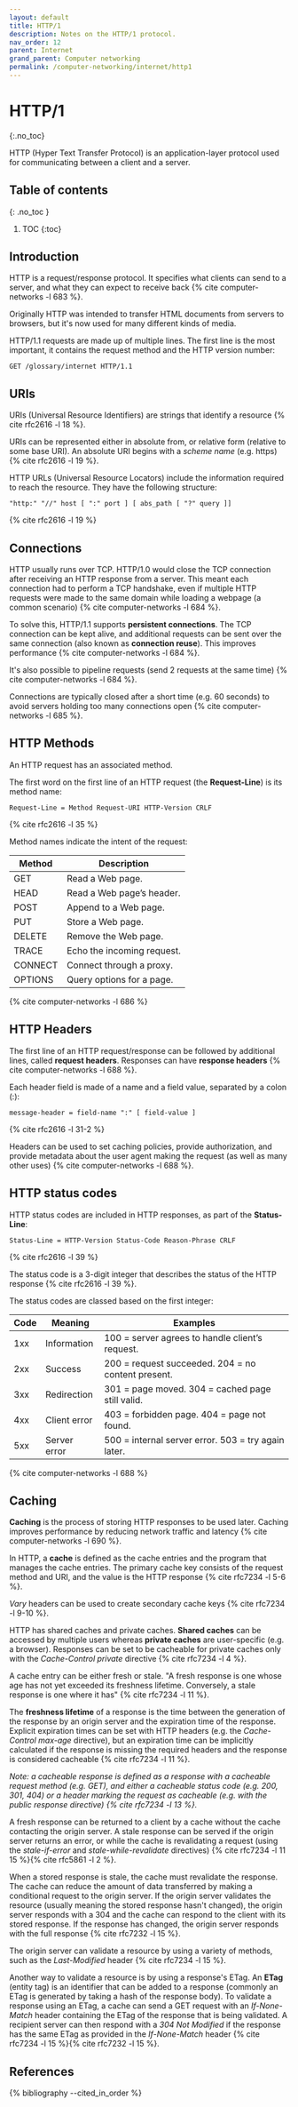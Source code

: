 ```yaml
---
layout: default
title: HTTP/1
description: Notes on the HTTP/1 protocol.
nav_order: 12
parent: Internet
grand_parent: Computer networking
permalink: /computer-networking/internet/http1
---
```


<!-- prettier-ignore-start -->

# HTTP/1
{:.no_toc}

HTTP (Hyper Text Transfer Protocol) is an application-layer protocol used for communicating between a client and a server.

## Table of contents
{: .no_toc }

1. TOC
{:toc}

<!-- prettier-ignore-end -->

## Introduction

HTTP is a request/response protocol. It specifies what clients can send to a server, and what they can expect to receive back {% cite computer-networks -l 683 %}.

Originally HTTP was intended to transfer HTML documents from servers to browsers, but it's now used for many different kinds of media.

HTTP/1.1 requests are made up of multiple lines. The first line is the most important, it contains the request method and the HTTP version number:

```
GET /glossary/internet HTTP/1.1
```

## URIs

URIs (Universal Resource Identifiers) are strings that identify a resource {% cite rfc2616 -l 18 %}.

URIs can be represented either in absolute from, or relative form (relative to some base URI). An absolute URI begins with a _scheme name_ (e.g. https) {% cite rfc2616 -l 19 %}.

HTTP URLs (Universal Resource Locators) include the information required to reach the resource. They have the following structure:

```
"http:" "//" host [ ":" port ] [ abs_path [ "?" query ]]
```

{% cite rfc2616 -l 19 %}

## Connections

HTTP usually runs over TCP. HTTP/1.0 would close the TCP connection after receiving an HTTP response from a server. This meant each connection had to perform a TCP handshake, even if multiple HTTP requests were made to the same domain while loading a webpage (a common scenario) {% cite computer-networks -l 684 %}.

To solve this, HTTP/1.1 supports **persistent connections**. The TCP connection can be kept alive, and additional requests can be sent over the same connection (also known as **connection reuse**). This improves performance {% cite computer-networks -l 684 %}.

It's also possible to pipeline requests (send 2 requests at the same time) {% cite computer-networks -l 684 %}.

Connections are typically closed after a short time (e.g. 60 seconds) to avoid servers holding too many connections open {% cite computer-networks -l 685 %}.

## HTTP Methods

An HTTP request has an associated method.

The first word on the first line of an HTTP request (the **Request-Line**) is its method name:

```
Request-Line = Method Request-URI HTTP-Version CRLF
```

{% cite rfc2616 -l 35 %}

Method names indicate the intent of the request:

| Method  | Description                |
| ------- | -------------------------- |
| GET     | Read a Web page.           |
| HEAD    | Read a Web page’s header.  |
| POST    | Append to a Web page.      |
| PUT     | Store a Web page.          |
| DELETE  | Remove the Web page.       |
| TRACE   | Echo the incoming request. |
| CONNECT | Connect through a proxy.   |
| OPTIONS | Query options for a page.  |

{% cite computer-networks -l 686 %}

## HTTP Headers

The first line of an HTTP request/response can be followed by additional lines, called **request headers**. Responses can have **response headers** {% cite computer-networks -l 688 %}.

Each header field is made of a name and a field value, separated by a colon (:):

```
message-header = field-name ":" [ field-value ]
```

{% cite rfc2616 -l 31-2 %}

Headers can be used to set caching policies, provide authorization, and provide metadata about the user agent making the request (as well as many other uses) {% cite computer-networks -l 688 %}.

## HTTP status codes

HTTP status codes are included in HTTP responses, as part of the **Status-Line**:

```
Status-Line = HTTP-Version Status-Code Reason-Phrase CRLF
```

{% cite rfc2616 -l 39 %}

The status code is a 3-digit integer that describes the status of the HTTP response {% cite rfc2616 -l 39 %}.

The status codes are classed based on the first integer:

| Code | Meaning      | Examples                                            |
| ---- | ------------ | --------------------------------------------------- |
| 1xx  | Information  | 100 = server agrees to handle client’s request.     |
| 2xx  | Success      | 200 = request succeeded. 204 = no content present.  |
| 3xx  | Redirection  | 301 = page moved. 304 = cached page still valid.    |
| 4xx  | Client error | 403 = forbidden page. 404 = page not found.         |
| 5xx  | Server error | 500 = internal server error. 503 = try again later. |

{% cite computer-networks -l 688 %}

## Caching

**Caching** is the process of storing HTTP responses to be used later. Caching improves performance by reducing network traffic and latency {% cite computer-networks -l 690 %}.

In HTTP, a **cache** is defined as the cache entries and the program that manages the cache entries. The primary cache key consists of the request method and URI, and the value is the HTTP response {% cite rfc7234 -l 5-6 %}.

_Vary_ headers can be used to create secondary cache keys {% cite rfc7234 -l 9-10 %}.

HTTP has shared caches and private caches. **Shared caches** can be accessed by multiple users whereas **private caches** are user-specific (e.g. a browser). Responses can be set to be cacheable for private caches only with the _Cache-Control_ _private_ directive {% cite rfc7234 -l 4 %}.

A cache entry can be either fresh or stale. "A fresh response is one whose age has not yet exceeded its freshness lifetime. Conversely, a stale response is one where it has" {% cite rfc7234 -l 11 %}.

The **freshness lifetime** of a response is the time between the generation of the response by an origin server and the expiration time of the response. Explicit expiration times can be set with HTTP headers (e.g. the _Cache-Control_ _max-age_ directive), but an expiration time can be implicitly calculated if the response is missing the required headers and the response is considered cacheable {% cite rfc7234 -l 11 %}.

_Note: a cacheable response is defined as a response with a cacheable request method (e.g. GET), and either a cacheable status code (e.g. 200, 301, 404) or a header marking the request as cacheable (e.g. with the public response directive) {% cite rfc7234 -l 13 %}._

A fresh response can be returned to a client by a cache without the cache contacting the origin server. A stale response can be served if the origin server returns an error, or while the cache is revalidating a request (using the _stale-if-error_ and _stale-while-revalidate_ directives) {% cite rfc7234 -l 11 15 %}{% cite rfc5861 -l 2 %}.

When a stored response is stale, the cache must revalidate the response. The cache can reduce the amount of data transferred by making a conditional request to the origin server. If the origin server validates the resource (usually meaning the stored response hasn't changed), the origin server responds with a 304 and the cache can respond to the client with its stored response. If the response has changed, the origin server responds with the full response {% cite rfc7232 -l 15 %}.

The origin server can validate a resource by using a variety of methods, such as the _Last-Modified_ header {% cite rfc7234 -l 15 %}.

Another way to validate a resource is by using a response's ETag. An **ETag** (entity tag) is an identifier that can be added to a response (commonly an ETag is generated by taking a hash of the response body). To validate a response using an ETag, a cache can send a GET request with an _If-None-Match_ header containing the ETag of the response that is being validated. A recipient server can then respond with a _304_ _Not Modified_ if the response has the same ETag as provided in the _If-None-Match_ header {% cite rfc7234 -l 15 %}{% cite rfc7232 -l 15 %}.

## References

{% bibliography --cited_in_order %}
